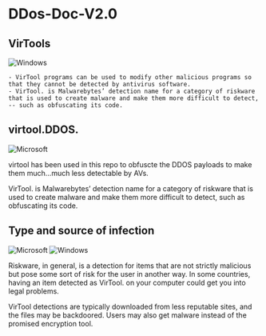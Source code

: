 # DDos-Doc-V2.0

## VirTools   
![Windows](https://img.shields.io/badge/Windows-0078D6?style=for-the-badge&logo=windows&logoColor=white)

    - VirTool programs can be used to modify other malicious programs so that they cannot be detected by antivirus software. 
    - VirTool. is Malwarebytes’ detection name for a category of riskware that is used to create malware and make them more difficult to detect, 
    -- such as obfuscating its code.

## virtool.DDOS.
![Microsoft](https://img.shields.io/badge/Microsoft-0078D4?style=for-the-badge&logo=microsoft&logoColor=white)

virtool has been used in this repo to obfuscte the DDOS payloads to make them much...much less detectable by AVs.

VirTool. is Malwarebytes’ detection name for a category of riskware that is used to create malware and make them more difficult to detect, such as obfuscating its code.

## Type and source of infection
![Microsoft](https://img.shields.io/badge/Microsoft-0078D4?style=for-the-badge&logo=microsoft&logoColor=white) ![Windows](https://img.shields.io/badge/Windows-0078D6?style=for-the-badge&logo=windows&logoColor=white)

Riskware, in general, is a detection for items that are not strictly malicious but pose some sort of risk for the user in another way. In some countries, having an item detected as VirTool. on your computer could get you into legal problems.

VirTool detections are typically downloaded from less reputable sites, and the files may be backdoored. Users may also get malware instead of the promised encryption tool.
